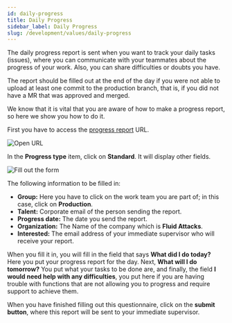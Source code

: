 ```yaml
---
id: daily-progress
title: Daily Progress
sidebar_label: Daily Progress
slug: /development/values/daily-progress
---
```


The daily progress report is
sent when you want to track
your daily tasks (issues),
where you can communicate with
your teammates about the
progress of your work.
Also,
you can share difficulties
or doubts you have.

The report should be filled out
at the end of the day
if you were not able to upload at least one commit
to the production branch, that is,
if you did not have a MR
that was approved and merged.

We know that it is vital that
you are aware of how to make
a progress report,
so here we show you how to do it.

First you have to access the
[progress report](https://fluidattacks.formstack.com/forms/avance)
URL.

![Open URL](https://res.cloudinary.com/fluid-attacks/image/upload/v1668086848/docs/development/values/open_form.png)

In the **Progress type** item,
click on **Standard**.
It will display other fields.

![Fill out the form](https://res.cloudinary.com/fluid-attacks/image/upload/v1668087243/docs/development/values/fillout_info.png)

The following information to be filled in:

- **Group:**
  Here you have to click on the
  work team you are part of;
  in this case,
  click on **Production**.
- **Talent:**
  Corporate email of the person
  sending the report.
- **Progress date:**
  The date you send the report.
- **Organization:**
  The Name of the company which
  is **Fluid Attacks**.
- **Interested:**
  The email address of your immediate
  supervisor who will receive your report.

When you fill it in,
you will fill in the field that
says **What did I do today?**
Here you put your progress
report for the day.
Next,
**What will I do tomorrow?**
You put what your tasks to be done are,
and finally,
the field
**I would need help with any difficulties**,
you put here if you are
having trouble with functions
that are not allowing you to
progress and require support
to achieve them.

When you have finished filling
out this questionnaire,
click on the **submit button**,
where this report will be sent
to your immediate supervisor.
